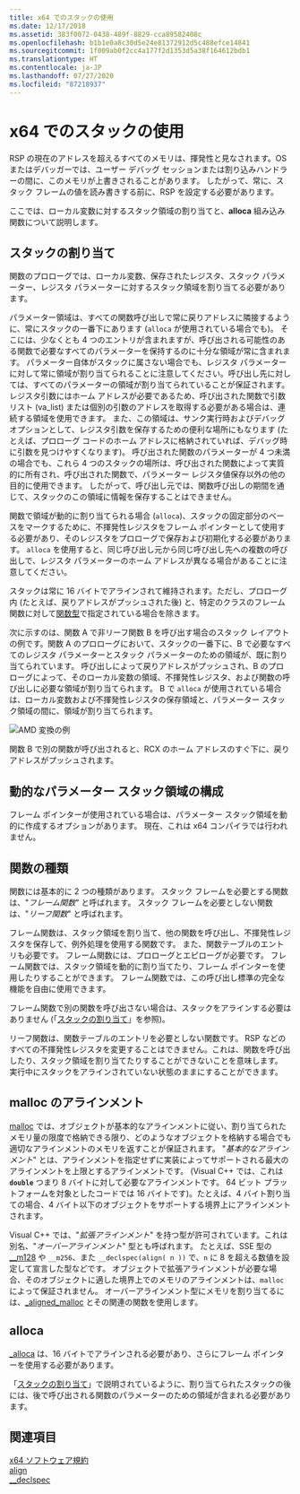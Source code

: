 ```yaml
---
title: x64 でのスタックの使用
ms.date: 12/17/2018
ms.assetid: 383f0072-0438-489f-8829-cca89582408c
ms.openlocfilehash: b1b1e0a8c30d5e24e81372912d5c488efce14841
ms.sourcegitcommit: 1f009ab0f2cc4a177f2d1353d5a38f164612bdb1
ms.translationtype: HT
ms.contentlocale: ja-JP
ms.lasthandoff: 07/27/2020
ms.locfileid: "87218937"
---
```

# <a name="x64-stack-usage"></a>x64 でのスタックの使用

RSP の現在のアドレスを超えるすべてのメモリは、揮発性と見なされます。OS またはデバッガーでは、ユーザー デバッグ セッションまたは割り込みハンドラーの間に、このメモリが上書きされることがあります。 したがって、常に、スタック フレームの値を読み書きする前に、RSP を設定する必要があります。

ここでは、ローカル変数に対するスタック領域の割り当てと、**alloca** 組み込み関数について説明します。

## <a name="stack-allocation"></a>スタックの割り当て

関数のプロローグでは、ローカル変数、保存されたレジスタ、スタック パラメーター、レジスタ パラメーターに対するスタック領域を割り当てる必要があります。

パラメーター領域は、すべての関数呼び出しで常に戻りアドレスに隣接するように、常にスタックの一番下にあります (`alloca` が使用されている場合でも)。 そこには、少なくとも 4 つのエントリが含まれますが、呼び出される可能性のある関数で必要なすべてのパラメーターを保持するのに十分な領域が常に含まれます。 パラメーター自体がスタックに属さない場合でも、レジスタ パラメーターに対して常に領域が割り当てられることに注意してください。呼び出し先に対しては、すべてのパラメーターの領域が割り当てられていることが保証されます。 レジスタ引数にはホーム アドレスが必要であるため、呼び出された関数で引数リスト (va_list) または個別の引数のアドレスを取得する必要がある場合は、連続する領域を使用できます。 また、この領域は、サンク実行時およびデバッグ オプションとして、レジスタ引数を保存するための便利な場所にもなります (たとえば、プロローグ コードのホーム アドレスに格納されていれば、デバッグ時に引数を見つけやすくなります)。 呼び出された関数のパラメーターが 4 つ未満の場合でも、これら 4 つのスタックの場所は、呼び出された関数によって実質的に所有され、呼び出された関数で、パラメーター レジスタ値保存以外の他の目的に使用できます。  したがって、呼び出し元では、関数呼び出しの期間を通じて、スタックのこの領域に情報を保存することはできません。

関数で領域が動的に割り当てられる場合 (`alloca`)、スタックの固定部分のベースをマークするために、不揮発性レジスタをフレーム ポインターとして使用する必要があり、そのレジスタをプロローグで保存および初期化する必要があります。 `alloca` を使用すると、同じ呼び出し元から同じ呼び出し先への複数の呼び出しで、レジスタ パラメーターのホーム アドレスが異なる場合があることに注意してください。

スタックは常に 16 バイトでアラインされて維持されます。ただし、プロローグ内 (たとえば、戻りアドレスがプッシュされた後) と、特定のクラスのフレーム関数に対して[関数型](#function-types)で指定されている場合を除きます。

次に示すのは、関数 A で非リーフ関数 B を呼び出す場合のスタック レイアウトの例です。関数 A のプロローグにおいて、スタックの一番下に、B で必要なすべてのレジスタ パラメーターとスタック パラメーターのための領域が、既に割り当てられています。 呼び出しによって戻りアドレスがプッシュされ、B のプロローグによって、そのローカル変数の領域、不揮発性レジスタ、および関数の呼び出しに必要な領域が割り当てられます。 B で `alloca` が使用されている場合は、ローカル変数および不揮発性レジスタの保存領域と、パラメーター スタック領域の間に、領域が割り当てられます。

![AMD 変換の例](../build/media/vcamd_conv_ex_5.png "AMD 変換の例")

関数 B で別の関数が呼び出されると、RCX のホーム アドレスのすぐ下に、戻りアドレスがプッシュされます。

## <a name="dynamic-parameter-stack-area-construction"></a>動的なパラメーター スタック領域の構成

フレーム ポインターが使用されている場合は、パラメーター スタック領域を動的に作成するオプションがあります。 現在、これは x64 コンパイラでは行われません。

## <a name="function-types"></a>関数の種類

関数には基本的に 2 つの種類があります。 スタック フレームを必要とする関数は、"*フレーム関数*" と呼ばれます。 スタック フレームを必要としない関数は、"*リーフ関数*" と呼ばれます。

フレーム関数は、スタック領域を割り当て、他の関数を呼び出し、不揮発性レジスタを保存して、例外処理を使用する関数です。 また、関数テーブルのエントリも必要です。 フレーム関数には、プロローグとエピローグが必要です。 フレーム関数では、スタック領域を動的に割り当てたり、フレーム ポインターを使用したりすることができます。 フレーム関数では、この呼び出し標準の完全な機能を自由に使用できます。

フレーム関数で別の関数を呼び出さない場合は、スタックをアラインする必要はありません (「[スタックの割り当て](#stack-allocation)」を参照)。

リーフ関数は、関数テーブルのエントリを必要としない関数です。 RSP などのすべての不揮発性レジスタを変更することはできません。これは、関数を呼び出したり、スタック領域を割り当てたりすることができないことを意味します。 実行中にスタックをアラインされていない状態のままにすることができます。

## <a name="malloc-alignment"></a>malloc のアラインメント

[malloc](../c-runtime-library/reference/malloc.md) では、オブジェクトが基本的なアラインメントに従い、割り当てられたメモリ量の限度で格納できる限り、どのようなオブジェクトを格納する場合でも適切なアラインメントのメモリを返すことが保証されます。 "*基本的なアラインメント*" とは、アラインメントを指定せずに実装によってサポートされる最大のアラインメントを上限とするアラインメントです。 (Visual C++ では、これは **`double`** つまり 8 バイトに対して必要なアラインメントです。 64 ビット プラットフォームを対象としたコードでは 16 バイトです)。たとえば、4 バイト割り当ての場合、4 バイト以下のオブジェクトをサポートする境界上にアラインメントされます。

Visual C++ では、"*拡張アラインメント*" を持つ型が許可されています。これは別名、"*オーバーアラインメント*" 型とも呼ばれます。 たとえば、SSE 型の [__m128](../cpp/m128.md) や `__m256`、また `__declspec(align( n ))` で、`n` に 8 を超える数値を設定して宣言した型などです。 オブジェクトで拡張アラインメントが必要な場合、そのオブジェクトに適した境界上でのメモリのアラインメントは、`malloc` によって保証されません。 オーバーアラインメント型にメモリを割り当てるには、[_aligned_malloc](../c-runtime-library/reference/aligned-malloc.md) とその関連の関数を使用します。

## <a name="alloca"></a>alloca

[_alloca](../c-runtime-library/reference/alloca.md) は、16 バイトでアラインされる必要があり、さらにフレーム ポインターを使用する必要があります。

「[スタックの割り当て](#stack-allocation)」で説明されているように、割り当てられたスタックの後には、後で呼び出される関数のパラメーターのための領域が含まれる必要があります。

## <a name="see-also"></a>関連項目

[x64 ソフトウェア規約](../build/x64-software-conventions.md)<br/>
[align](../cpp/align-cpp.md)<br/>
[__declspec](../cpp/declspec.md)
